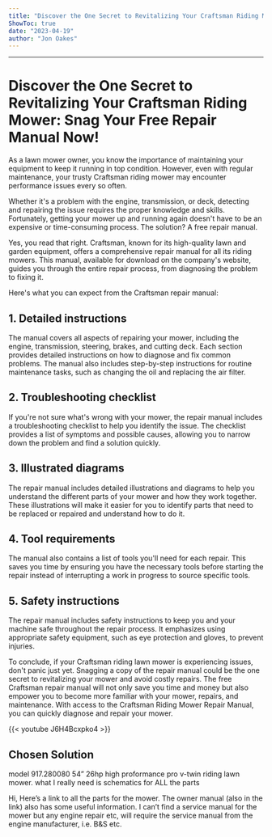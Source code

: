 ```yaml
---
title: "Discover the One Secret to Revitalizing Your Craftsman Riding Mower: Snag Your Free Repair Manual Now!"
ShowToc: true 
date: "2023-04-19"
author: "Jon Oakes"
---
```

*****
# Discover the One Secret to Revitalizing Your Craftsman Riding Mower: Snag Your Free Repair Manual Now!

As a lawn mower owner, you know the importance of maintaining your equipment to keep it running in top condition. However, even with regular maintenance, your trusty Craftsman riding mower may encounter performance issues every so often.

Whether it's a problem with the engine, transmission, or deck, detecting and repairing the issue requires the proper knowledge and skills. Fortunately, getting your mower up and running again doesn't have to be an expensive or time-consuming process. The solution? A free repair manual.

Yes, you read that right. Craftsman, known for its high-quality lawn and garden equipment, offers a comprehensive repair manual for all its riding mowers. This manual, available for download on the company's website, guides you through the entire repair process, from diagnosing the problem to fixing it.

Here's what you can expect from the Craftsman repair manual:

## 1. Detailed instructions

The manual covers all aspects of repairing your mower, including the engine, transmission, steering, brakes, and cutting deck. Each section provides detailed instructions on how to diagnose and fix common problems. The manual also includes step-by-step instructions for routine maintenance tasks, such as changing the oil and replacing the air filter.

## 2. Troubleshooting checklist

If you're not sure what's wrong with your mower, the repair manual includes a troubleshooting checklist to help you identify the issue. The checklist provides a list of symptoms and possible causes, allowing you to narrow down the problem and find a solution quickly.

## 3. Illustrated diagrams

The repair manual includes detailed illustrations and diagrams to help you understand the different parts of your mower and how they work together. These illustrations will make it easier for you to identify parts that need to be replaced or repaired and understand how to do it.

## 4. Tool requirements

The manual also contains a list of tools you'll need for each repair. This saves you time by ensuring you have the necessary tools before starting the repair instead of interrupting a work in progress to source specific tools.

## 5. Safety instructions

The repair manual includes safety instructions to keep you and your machine safe throughout the repair process. It emphasizes using appropriate safety equipment, such as eye protection and gloves, to prevent injuries.

To conclude, if your Craftsman riding lawn mower is experiencing issues, don't panic just yet. Snagging a copy of the repair manual could be the one secret to revitalizing your mower and avoid costly repairs. The free Craftsman repair manual will not only save you time and money but also empower you to become more familiar with your mower, repairs, and maintenance. With access to the Craftsman Riding Mower Repair Manual, you can quickly diagnose and repair your mower.

{{< youtube J6H4Bcxpko4 >}} 



## Chosen Solution
 model 917.280080 54” 26hp high proformance pro v-twin riding lawn mower. what I really need is schematics for ALL the parts

 Hi,
Here’s a link to all the parts for the mower.
The owner manual (also in the link) also has some useful information.
I can’t find a service manual for the mower but any engine repair etc, will require the service manual from the engine manufacturer, i.e. B&S etc.




